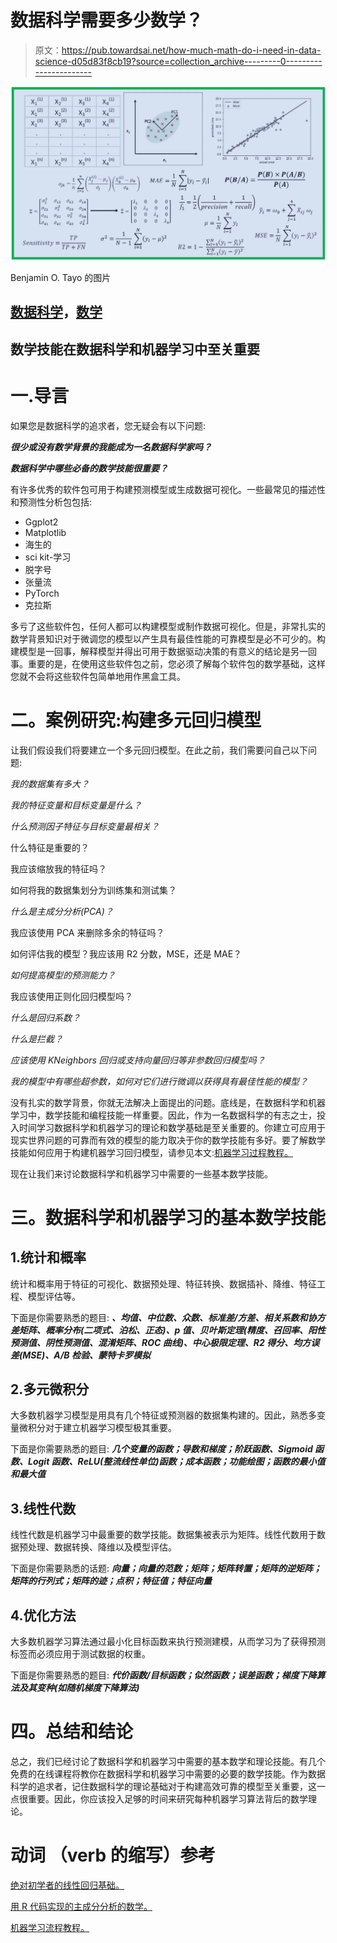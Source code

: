 # 数据科学需要多少数学？

> 原文：<https://pub.towardsai.net/how-much-math-do-i-need-in-data-science-d05d83f8cb19?source=collection_archive---------0----------------------->

![](img/407cca21f4464752b6305a64630ec7b3.png)

Benjamin O. Tayo 的图片

## [数据科学](https://towardsai.net/p/category/data-science)，[数学](https://towardsai.net/p/category/mathematics)

## 数学技能在数据科学和机器学习中至关重要

# 一.导言

如果您是数据科学的追求者，您无疑会有以下问题:

***很少或没有数学背景的我能成为一名数据科学家吗？***

***数据科学中哪些必备的数学技能很重要？***

有许多优秀的软件包可用于构建预测模型或生成数据可视化。一些最常见的描述性和预测性分析包包括:

*   Ggplot2
*   Matplotlib
*   海生的
*   sci kit-学习
*   脱字号
*   张量流
*   PyTorch
*   克拉斯

多亏了这些软件包，任何人都可以构建模型或制作数据可视化。但是，非常扎实的数学背景知识对于微调您的模型以产生具有最佳性能的可靠模型是必不可少的。构建模型是一回事，解释模型并得出可用于数据驱动决策的有意义的结论是另一回事。重要的是，在使用这些软件包之前，您必须了解每个软件包的数学基础，这样您就不会将这些软件包简单地用作黑盒工具。

# **二。案例研究:构建多元回归模型**

让我们假设我们将要建立一个多元回归模型。在此之前，我们需要问自己以下问题:

*我的数据集有多大？*

*我的特征变量和目标变量是什么？*

*什么预测因子特征与目标变量最相关？*

什么特征是重要的？

我应该缩放我的特征吗？

如何将我的数据集划分为训练集和测试集？

*什么是主成分分析(PCA)？*

我应该使用 PCA 来删除多余的特征吗？

如何评估我的模型？我应该用 R2 分数，MSE，还是 MAE？

*如何提高模型的预测能力？*

我应该使用正则化回归模型吗？

*什么是回归系数？*

*什么是拦截？*

*应该使用 KNeighbors 回归或支持向量回归等非参数回归模型吗？*

*我的模型中有哪些超参数，如何对它们进行微调以获得具有最佳性能的模型？*

没有扎实的数学背景，你就无法解决上面提出的问题。底线是，在数据科学和机器学习中，数学技能和编程技能一样重要。因此，作为一名数据科学的有志之士，投入时间学习数据科学和机器学习的理论和数学基础是至关重要的。你建立可应用于现实世界问题的可靠而有效的模型的能力取决于你的数学技能有多好。要了解数学技能如何应用于构建机器学习回归模型，请参见本文:[机器学习过程教程。](https://medium.com/swlh/machine-learning-process-tutorial-222327f53efb)

现在让我们来讨论数据科学和机器学习中需要的一些基本数学技能。

# 三。数据科学和机器学习的基本数学技能

## 1.统计和概率

统计和概率用于特征的可视化、数据预处理、特征转换、数据插补、降维、特征工程、模型评估等。

下面是你需要熟悉的题目: ***、均值、中位数、众数、标准差/方差、相关系数和协方差矩阵、概率分布(二项式、泊松、正态)、p 值、贝叶斯定理(精度、召回率、阳性预测值、阴性预测值、混淆矩阵、ROC 曲线)、中心极限定理、R2 得分、均方误差(MSE)、A/B 检验、蒙特卡罗模拟***

## 2.多元微积分

大多数机器学习模型是用具有几个特征或预测器的数据集构建的。因此，熟悉多变量微积分对于建立机器学习模型极其重要。

下面是你需要熟悉的题目: ***几个变量的函数；导数和梯度；阶跃函数、Sigmoid 函数、Logit 函数、ReLU(整流线性单位)函数；成本函数；功能绘图；函数的最小值和最大值***

## 3.线性代数

线性代数是机器学习中最重要的数学技能。数据集被表示为矩阵。线性代数用于数据预处理、数据转换、降维以及模型评估。

下面是你需要熟悉的话题: ***向量；向量的范数；矩阵；矩阵转置；矩阵的逆矩阵；矩阵的行列式；矩阵的迹；点积；特征值；特征向量***

## 4.优化方法

大多数机器学习算法通过最小化目标函数来执行预测建模，从而学习为了获得预测标签而必须应用于测试数据的权重。

下面是你需要熟悉的题目: ***代价函数/目标函数；似然函数；误差函数；梯度下降算法及其变种(如随机梯度下降算法)***

# 四。总结和结论

总之，我们已经讨论了数据科学和机器学习中需要的基本数学和理论技能。有几个免费的在线课程将教你在数据科学和机器学习中需要的必要的数学技能。作为数据科学的追求者，记住数据科学的理论基础对于构建高效可靠的模型至关重要，这一点很重要。因此，你应该投入足够的时间来研究每种机器学习算法背后的数学理论。

# 动词 （verb 的缩写）参考

[绝对初学者的线性回归基础。](https://medium.com/towards-artificial-intelligence/linear-regression-basics-for-absolute-beginners-68ed9ff980ae)

[用 R 代码实现的主成分分析的数学。](https://medium.com/towards-artificial-intelligence/mathematics-of-principal-component-analysis-with-r-code-implementation-595a340908fa)

[机器学习流程教程。](https://medium.com/swlh/machine-learning-process-tutorial-222327f53efb)